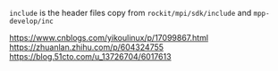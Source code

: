 `include` is the header files copy from `rockit/mpi/sdk/include` and `mpp-develop/inc`

https://www.cnblogs.com/yikoulinux/p/17099867.html
https://zhuanlan.zhihu.com/p/604324755
https://blog.51cto.com/u_13726704/6017613
